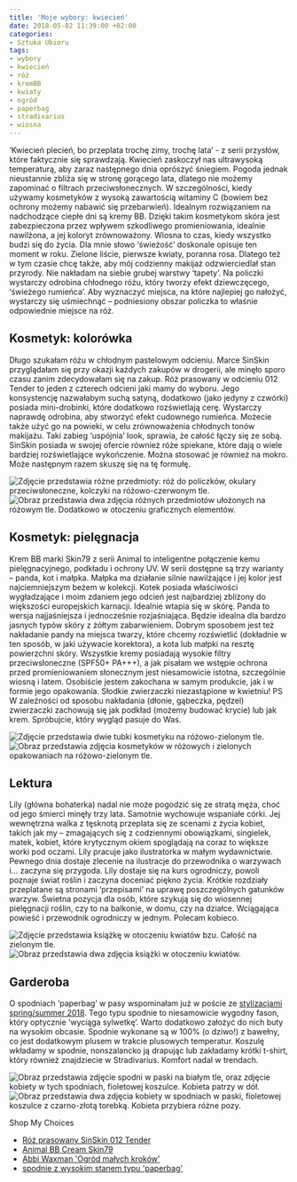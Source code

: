 ```yaml
---
title: 'Moje wybory: kwiecień'
date: 2018-05-02 11:39:00 +02:00
categories:
- Sztuka Ubioru
tags:
- wybory
- kwiecień
- róż
- kremBB
- kwiaty
- ogród
- paperbag
- stradivarius
- wiosna
---
```


<olela-narrative>
‘Kwiecień plecień, bo przeplata trochę zimy, trochę lata’ - z serii przysłów, które faktycznie się sprawdzają. Kwiecień zaskoczył nas ultrawysoką temperaturą, aby zaraz następnego dnia oprószyć śniegiem. Pogoda jednak nieustannie zbliża się w stronę gorącego lata, dlatego nie możemy zapominać o filtrach przeciwsłonecznych. W szczególności, kiedy używamy kosmetyków z wysoką zawartością witaminy C (bowiem bez ochrony możemy nabawić się przebarwień). Idealnym rozwiązaniem na nadchodzące ciepłe dni są kremy BB. Dzięki takim kosmetykom skóra jest zabezpieczona przez wpływem szkodliwego promieniowania, idealnie nawilżona, a jej koloryt zrównoważony. 
Wiosna to czas, kiedy wszystko budzi się do życia. Dla mnie słowo ‘świeżość’ doskonale opisuje ten moment w roku. Zielone liście, pierwsze kwiaty, poranna rosa. Dlatego też w tym czasie chcę także, aby mój codzienny makijaż odzwierciedlał stan przyrody. Nie nakładam na siebie grubej warstwy ‘tapety’. Na policzki wystarczy odrobina chłodnego różu, który tworzy efekt dziewczęcego, ‘świeżego rumieńca’. Aby wyznaczyć miejsca, na które najlepiej go nałożyć, wystarczy się uśmiechnąć – podniesiony obszar policzka to właśnie odpowiednie miejsce na róż.
</olela-narrative>

## Kosmetyk: kolorówka

Długo szukałam różu w chłodnym pastelowym odcieniu. Marce SinSkin przyglądałam się przy okazji każdych zakupów w drogerii, ale minęło sporo czasu zanim zdecydowałam się na zakup. Róż prasowany w odcieniu 012 Tender to jeden z czterech odcieni jaki mamy do wyboru. Jego konsystencję nazwałabym suchą satyną, dodatkowo (jako jedyny z czwórki) posiada mini-drobinki, które dodatkowo rozświetlają cerę. Wystarczy naprawdę odrobina, aby stworzyć efekt cudownego rumieńca. Możecie także użyć go na powieki, w celu zrównoważenia chłodnych tonów makijażu. Taki zabieg ‘uspójnia’ look, sprawia, że całość łączy się ze sobą. SinSkin posiada w swojej ofercie również róże spiekane, które dają o wiele bardziej rozświetlające wykończenie. Można stosować je również na mokro. Może następnym razem skuszę się na tę formułę.

![Zdjęcie przedstawia różne przedmioty: róż do policzków, okulary przeciwsłoneczne, kolczyki na różowo-czerwonym tle.](https://assets2.ello.co/uploads/asset/attachment/7599954/ello-optimized-429f11af.jpg)
![Obraz przedstawia dwa zdjęcia różnych przedmiotów ułożonych na różowym tle. Dodatkowo w otoczeniu graficznych elementów.](https://assets2.ello.co/uploads/asset/attachment/7599957/ello-optimized-9e856f4c.jpg)

## Kosmetyk: pielęgnacja

Krem BB marki Skin79 z serii Animal to inteligentne połączenie kemu pielęgnacyjnego, podkładu i ochrony UV. W serii dostępne są trzy warianty – panda, kot i małpka. Małpka ma działanie silnie nawilżające i jej kolor jest najciemniejszym beżem w kolekcji. Kotek posiada właściwości wygładzające i moim zdaniem jego odcień jest najbardziej zbliżony do większości europejskich karnacji. Idealnie wtapia się w skórę. Panda to wersja najjaśniejsza i jednocześnie rozjaśniająca. Będzie idealna dla bardzo jasnych typów skóry z żółtym zabarwieniem. Dobrym sposobem jest też nakładanie pandy na miejsca twarzy, które chcemy rozświetlić (dokładnie w ten sposób, w jaki używacie korektora), a kota lub małpki na resztę powierzchni skóry. Wszystkie kremy posiadają wysokie filtry przeciwsłoneczne (SPF50+ PA+++), a jak pisałam we wstępie ochrona przed promieniowaniem słonecznym jest niesamowicie istotna, szczególnie wiosną i latem. Osobiście jestem zakochana w samym produkcie, jak i w formie jego opakowania. Słodkie zwierzaczki niezastąpione w kwietniu!
PS W zależności od sposobu nakładania (dłonie, gąbeczka, pędzel) zwierzaczki zachowują się jak podkład (możemy budować krycie) lub jak krem. Spróbujcie, który wygląd pasuje do Was.

![Zdjęcie przedstawia dwie tubki kosmetyku na różowo-zielonym tle.](https://assets1.ello.co/uploads/asset/attachment/7599950/ello-optimized-acd43f50.jpg)
![Obraz przedstawia zdjęcia kosmetyków w różowych i zielonych opakowaniach na różowo-zielonym tle.](https://assets2.ello.co/uploads/asset/attachment/7599952/ello-optimized-d2ac2a89.jpg)

## Lektura

Lily (główna bohaterka) nadal nie może pogodzić się ze stratą męża, choć od jego śmierci minęły trzy lata. Samotnie wychowuje wspaniałe córki. Jej wewnętrzna walka z tęsknotą przeplata się ze scenami z życia kobiet, takich jak my – zmagających się z codziennymi obowiązkami, singielek, matek, kobiet, które krytycznym okiem spoglądają na coraz to większe worki pod oczami. Lily pracuje jako ilustratorka w małym wydawnictwie. Pewnego dnia dostaje zlecenie  na ilustracje do przewodnika o warzywach i... zaczyna się przygoda. Lily dostaje się na kurs ogrodniczy, powoli poznaje świat roślin i zaczyna doceniać piękno życia. Krótkie rozdziały przeplatane są stronami ‘przepisami’ na uprawę poszczególnych gatunków warzyw. Świetna pozycja dla osób, które szykują się do wiosennej pielęgnacji roślin, czy to na balkonie, w domu, czy na działce. Wciągająca powieść i przewodnik ogrodniczy w jednym. Polecam kobieco.

![Zdjęcie przedstawia książkę w otoczeniu kwiatów bzu. Całość na zielonym tle.](https://assets1.ello.co/uploads/asset/attachment/7599945/ello-optimized-81a8541f.jpg)
![Obraz przedstawia dwa zdjęcia książki w otoczeniu kwiatów.](https://assets0.ello.co/uploads/asset/attachment/7599946/ello-optimized-bc7008cd.jpg)

## Garderoba

O spodniach ‘paperbag’ w pasy wspominałam już w poście ze [stylizacjami spring/summer 2018](http://sztukauniwersalna.pl/2018-04-29-stylizacje-w-trendach-ss-2018). Tego typu spodnie to niesamowicie wygodny fason, który optycznie ‘wyciąga sylwetkę’. Warto dodatkowo założyć do nich buty na wysokim obcasie. Spodnie wykonane są w 100% (o dziwo!) z bawełny, co jest dodatkowym plusem w trakcie plusowych temperatur. Koszulę wkładamy w spodnie, nonszalancko ją drapując lub zakładamy krótki t-shirt, który również znajdziecie w Stradivarius. Komfort nadal w trendach. 

![Obraz przedstawia zdjęcie spodni w paski na białym tle, oraz zdjęcie kobiety w tych spodniach, fioletowej koszulce. Kobieta patrzy w dół.](https://assets1.ello.co/uploads/asset/attachment/7599958/ello-optimized-edf71008.jpg)
![Obraz przedstawia dwa zdjęcia kobiety w spodniach w paski, fioletowej koszulce z czarno-złotą torebką. Kobieta przybiera różne pozy.](https://assets2.ello.co/uploads/asset/attachment/7599962/ello-optimized-e6dacdc8.jpg)

Shop My Choices

* [Róż prasowany SinSkin 012 Tender](https://www.rossmann.pl/Produkt/SINSKIN-MustHave-roz-spiekany-012-Tender-9-g,419824,7169)
* [Animal BB Cream Skin79](https://skin79-sklep.pl/category/441-kremy-bb)
* [Abbi Waxman 'Ogród małych kroków'](http://www.taniaksiazka.pl/ogrod-malych-krokow-abbi-waxman-p-862093.html)
* [spodnie z wysokim stanem typu 'paperbag'](https://www.stradivarius.com/pl/kobieta/ubrania/kolekcja/spodnie/zobacz-wszystkie/spodnie-paperbag-z-wysokim-stanem-c1020047051p300601533.html?colorId=010)

